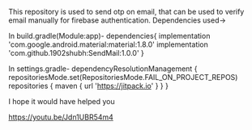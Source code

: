 This repository is used to send otp on email, that can be used to verify email manually for firebase authentication.
Dependencies used->

In build.gradle(Module:app)-
dependencies{
    implementation 'com.google.android.material:material:1.8.0'
    implementation 'com.github.1902shubh:SendMail:1.0.0'
}

In settings.gradle-
dependencyResolutionManagement {
    repositoriesMode.set(RepositoriesMode.FAIL_ON_PROJECT_REPOS)
    repositories {
        maven { url 'https://jitpack.io' }
    }
}

I hope it would have helped you


https://youtu.be/Jdn1UBR54m4



